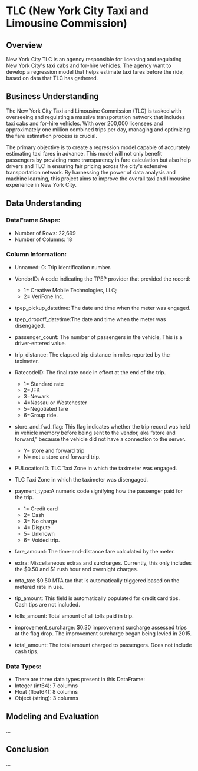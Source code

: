 # TLC (New York City Taxi and Limousine Commission)

## Overview
New York City TLC is an agency responsible for licensing and regulating New York City's taxi cabs and for-hire vehicles. The agency want to develop a regression model that helps estimate taxi fares before the ride, based on data that TLC has gathered. 

## Business Understanding
The New York City Taxi and Limousine Commission (TLC) is tasked with overseeing and regulating a massive transportation network that includes taxi cabs and for-hire vehicles. With over 200,000 licensees and approximately one million combined trips per day, managing and optimizing the fare estimation process is crucial.

The primary objective is to create a regression model capable of accurately estimating taxi fares in advance. This model will not only benefit passengers by providing more transparency in fare calculation but also help drivers and TLC in ensuring fair pricing across the city's extensive transportation network. By harnessing the power of data analysis and machine learning, this project aims to improve the overall taxi and limousine experience in New York City.

## Data Understanding
### DataFrame Shape:
- Number of Rows: 22,699
- Number of Columns: 18

### Column Information:
- Unnamed: 0: Trip identification number.

- VendorID: A code indicating the TPEP provider that provided the record:
    - 1= Creative Mobile Technologies, LLC; 
    - 2= VeriFone Inc.

- tpep_pickup_datetime: The date and time when the meter was engaged. 

- tpep_dropoff_datetime:The date and time when the meter was disengaged.

- passenger_count: The number of passengers in the vehicle, This is a driver-entered value.

- trip_distance: The elapsed trip distance in miles reported by the taximeter.

- RatecodeID: The final rate code in effect at the end of the trip. 
    - 1= Standard rate 
    - 2=JFK 
    - 3=Newark 
    - 4=Nassau or Westchester 
    - 5=Negotiated fare 
    - 6=Group ride.

- store_and_fwd_flag: This flag indicates whether the trip record was held in vehicle memory before being sent to the vendor, aka “store and forward,”  because the vehicle did not have a connection to the server. 
    - Y= store and forward trip 
    - N= not a store and forward trip.

- PULocationID: TLC Taxi Zone in which the taximeter was engaged.

- TLC Taxi Zone in which the taximeter was disengaged.

- payment_type:A numeric code signifying how the passenger paid for the trip.  
    - 1= Credit card 
    - 2= Cash 
    - 3= No charge 
    - 4= Dispute 
    - 5= Unknown 
    - 6= Voided trip.

- fare_amount: The time-and-distance fare calculated by the meter.

- extra: Miscellaneous extras and surcharges. Currently, this only includes the $0.50 and $1 rush hour and overnight charges.

- mta_tax: $0.50 MTA tax that is automatically triggered based on the metered rate in use.

- tip_amount: This field is automatically populated for credit card tips. Cash tips are not included.

- tolls_amount: Total amount of all tolls paid in trip.

- improvement_surcharge: $0.30 improvement surcharge assessed trips at the flag drop. The  improvement surcharge began being levied in 2015.

- total_amount: The total amount charged to passengers. Does not include cash tips.

### Data Types:
- There are three data types present in this DataFrame:
- Integer (int64): 7 columns
- Float (float64): 8 columns
- Object (string): 3 columns

## Modeling and Evaluation
...

## Conclusion
...